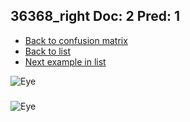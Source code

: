 ## 36368_right Doc: 2 Pred: 1
- [Back to confusion matrix](https://github.com/juliandewit/kaggle_retinopathy/blob/master/matrix.md)
- [Back to list](https://github.com/juliandewit/kaggle_retinopathy/blob/master/lists/21/list.md)
- [Next example in list](https://github.com/juliandewit/kaggle_retinopathy/blob/master/lists/21/36/36421_right.md)

![Eye](https://retinopaty.blob.core.windows.net/size1024/36368_right_2.jpeg)

### 

![Eye]()
